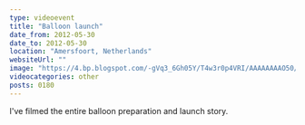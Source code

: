 ```yaml
---
type: videoevent
title: "Balloon launch"
date_from: 2012-05-30
date_to: 2012-05-30
location: "Amersfoort, Netherlands"
websiteUrl: ""
image: "https://4.bp.blogspot.com/-gVq3_6Gh05Y/T4w3r0p4VRI/AAAAAAAAO50/gQzd8eg2v7s/s1600/imgp2192.picasaweb.jpg"
videocategories: other
posts: 0180
---
```


I've filmed the entire balloon preparation and launch story.
